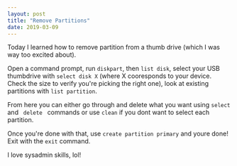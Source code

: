 ```yaml
---
layout: post
title: "Remove Partitions"
date: 2019-03-09
---
```


Today I learned how to remove partition from a thumb drive (which I was way too excited about). 
<p>
Open a command prompt, run <code>diskpart</code>, then <code>list disk</code>, select your USB thumbdrive with <code>select disk X</code> 
(where X cooresponds to your device. Check the size to verify you're picking the right one), 
look at existing partitions with <code>list partition</code>. 
<p>
<p>From here you can either go through and delete what you want using <code>select</code> and <code> delete </code> commands or use 
<code>clean</code> if you dont want to select each partition. 
<p>Once you're done with that, use <code>create partition primary</code> and youre
done! Exit with the <code>exit</code> command. 
<p>
I love sysadmin skills, lol!
